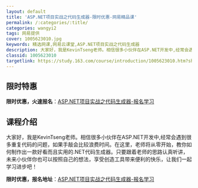 ```yaml
---
layout: default
title: 'ASP.NET项目实战之代码生成器-限时优惠-网易精品课'
permalink: /:categories/:title/
categories: wangyi2
tags: 网易提供
cover: 1005623010.jpg
keywords: 精选网课,网易云课堂,ASP.NET项目实战之代码生成器
description: 大家好，我是KevinTseng老师。相信很多小伙伴在ASP.NET开发中,经常会遇到很多重复代码的问题，如果手敲会比较
classid: 1005623010
targetlink: https://study.163.com/course/introduction/1005623010.htm?share=1&shareId=1025206652&utm_campaign=share&utm_medium=iphoneShare&utm_source=&utm_u=1025206652
---
```


## 限时特惠

**限时优惠，火速报名**：[ASP.NET项目实战之代码生成器-报名学习](https://study.163.com/course/introduction/1005623010.htm?share=1&shareId=1025206652&utm_campaign=share&utm_medium=iphoneShare&utm_source=&utm_u=1025206652)

## 课程介绍

大家好，我是KevinTseng老师。相信很多小伙伴在ASP.NET开发中,经常会遇到很多重复代码的问题，如果手敲会比较浪费时间。在这里，老师将从零开始，教你如何制作出一款好看而且实用的.NET代码生成器。只要跟着老师的思路认真听讲，未来小伙伴你也可以按照自己的想法，享受创造工具带来便利的快乐，让我们一起学习进步吧！

**限时优惠，报名地址**：[ASP.NET项目实战之代码生成器-报名学习](https://study.163.com/course/introduction/1005623010.htm?share=1&shareId=1025206652&utm_campaign=share&utm_medium=iphoneShare&utm_source=&utm_u=1025206652)


